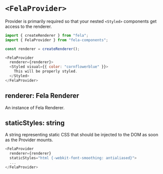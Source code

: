 # `<FelaProvider>`

Provider is primarily required so that your nested `<Styled>` components get access to the renderer.

```js
import { createRenderer } from "fela";
import { FelaProvider } from "fela-components";

const renderer = createRenderer();

<FelaProvider
  renderer={renderer}>
  <Styled visual={{ color: "cornflowerblue" }}>
    This will be properly styled.
  </Styled>
</FelaProvider>
```

## renderer: Fela Renderer

An instance of Fela Renderer.

## staticStyles: string

A string representing static CSS that should be injected to the DOM as soon as the Provider mounts.

```js
<FelaProvider
  renderer={renderer}
  staticStyles="html {-webkit-font-smoothing: antialiased}">
  ...
</FelaProvider>
```

<!--
## `fonts`: array

Array of font definitions.
-->
